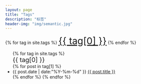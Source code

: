 ```yaml
---
layout: page
title: "Tags"
description: "标签"  
header-img: "img/semantic.jpg"  
---
```


<div id='tag_cloud'>
{% for tag in site.tags %}
<a style="font-size: 30px; font: bold;"  href="#{{ tag[0] }}" title="{{ tag[0] }}" rel="{{ tag[1].size }}">{{ tag[0] }}</a>
{% endfor %}
</div>

<ul class="listing">
{% for tag in site.tags %}
  <li style="list-style: none; font-size: 20px"  class="listing-seperator" id="{{ tag[0] }}">{{ tag[0] }}</li>
{% for post in tag[1] %}

  <li class="listing-item">
  <time datetime="{{ post.date | date:"%Y-%m-%d" }}">{{ post.date | date:"%Y-%m-%d" }}</time>
  <a href="{{ post.url }}" title="{{ post.title }}">{{ post.title }}</a>
  </li>
{% endfor %}
{% endfor %}
</ul>

<script src="/media/js/jquery.tagcloud.js" type="text/javascript" charset="utf-8"></script> 
<script language="javascript">
$.fn.tagcloud.defaults = {
    size: {start: 1, end: 1, unit: 'em'},
      color: {start: '#f8e0e6', end: '#ff3333'}
};

$(function () {
    $('#tag_cloud a').tagcloud();
});
</script>
